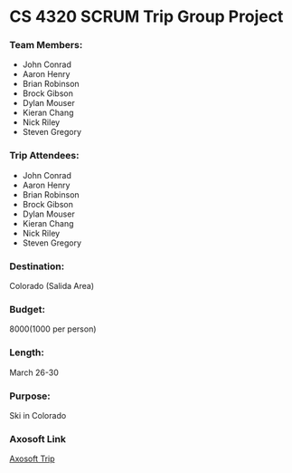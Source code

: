 

 # CS 4320 SCRUM Trip Group Project

 ### Team Members: 
- John Conrad
- Aaron Henry
- Brian Robinson
- Brock Gibson
- Dylan Mouser
- Kieran Chang
- Nick Riley
- Steven Gregory
    
### Trip Attendees:
- John Conrad
- Aaron Henry
- Brian Robinson
- Brock Gibson
- Dylan Mouser
- Kieran Chang
- Nick Riley
- Steven Gregory
    
    
### Destination:
Colorado (Salida Area)

### Budget:
$8000 ($1000 per person)


### Length: 
March 26-30

### Purpose:
Ski in Colorado

### Axosoft Link
[Axosoft Trip](https://johnconradav.axosoft.com/)

